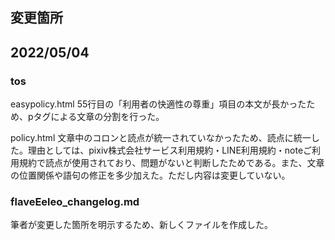 ## 変更箇所

## 2022/05/04

### tos

easypolicy.html
55行目の「利用者の快適性の尊重」項目の本文が長かったため、pタグによる文章の分割を行った。

policy.html
文章中のコロンと読点が統一されていなかったため、読点に統一した。理由としては、pixiv株式会社サービス利用規約・LINE利用規約・noteご利用規約で読点が使用されており、問題がないと判断したためである。また、文章の位置関係や語句の修正を多少加えた。ただし内容は変更していない。

### flaveEeleo_changelog.md

筆者が変更した箇所を明示するため、新しくファイルを作成した。
